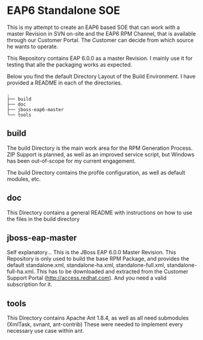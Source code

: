 EAP6 Standalone SOE
===================
This is my attempt to create an EAP6 based SOE that can work with a master Revision in SVN on-site and
the EAP6 RPM Channel, that is available through our Customer Portal. The Customer can decide from which source
he wants to operate.

This Repository contains EAP 6.0.0 as a master Revision. I mainly use it for testing that alle the packaging works as
expected.

Below you find the default Directory Layout of the Build Environment. I have provided a README in each of the directories.

    .
    ├── build
    ├── doc
    ├── jboss-eap6-master
    └── tools

build
-----
The build Directory is the main work area for the RPM Generation Process. ZIP Support is planned, as well as an improved
service script, but Windows has been out-of-scope for my current engagement.

The build Directory contains the profile configuration, as well as default modules, etc.

doc
---
This Directory contains a general README with instructions on how to use the files in the build directory

jboss-eap-master
----------------
Self explanatory... This is the JBoss EAP 6.0.0 Master Revision. This Repository is only used to build the base RPM
Package, and provides the default standalone.xml, standalone-ha.xml, standalone-full.xml, standalone-full-ha.xml. This
has to be downloaded and extracted from the Customer Support Portal (http://access.redhat.com). And you need a valid
 subscription for it.

tools
-----
This Directory contains Apache Ant 1.8.4, as well as all need submodules (XmlTask, svnant, ant-contrib) These were needed
to implement every necessary use case within ant.